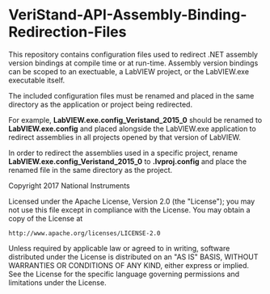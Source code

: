 # VeriStand-API-Assembly-Binding-Redirection-Files

This repository contains configuration files used to redirect .NET assembly version bindings at compile time or at run-time. Assembly version bindings can be scoped to an exectuable, a LabVIEW project, or the LabVIEW.exe executable itself.

The included configuration files must be renamed and placed in the same directory as the application or project being redirected.

For example, <b>LabVIEW.exe.config_Veristand_2015_0</b> should be renamed to <b>LabVIEW.exe.config</b> and placed alongside the LabVIEW.exe application to redirect assemblies in all projects opened by that version of LabVIEW.

In order to redirect the assemblies used in a specific project, rename <b>LabVIEW.exe.config_Veristand_2015_0</b> to <b><MyVeristandProject>.lvproj.config</b> and place the renamed file in the same directory as the project. 

Copyright 2017 National Instruments

Licensed under the Apache License, Version 2.0 (the "License");
you may not use this file except in compliance with the License.
You may obtain a copy of the License at

    http://www.apache.org/licenses/LICENSE-2.0

Unless required by applicable law or agreed to in writing, software
distributed under the License is distributed on an "AS IS" BASIS,
WITHOUT WARRANTIES OR CONDITIONS OF ANY KIND, either express or implied.
See the License for the specific language governing permissions and
limitations under the License.